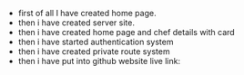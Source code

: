* first of all I have created home page.
* then i have created server site.
* then i have created home page and chef details with card
* then i have started authentication system
* then i have created private route system
* then i have put into github
website live link: